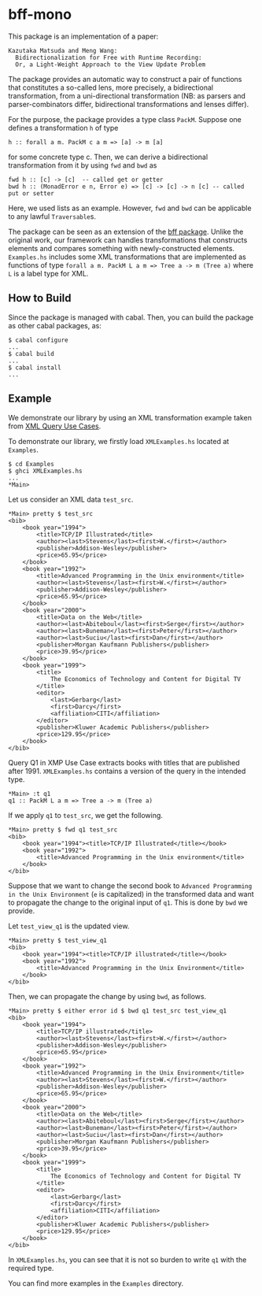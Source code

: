 bff-mono
========

This package is an implementation of a paper: 

    Kazutaka Matsuda and Meng Wang: 
      Bidirectionalization for Free with Runtime Recording: 
      Or, a Light-Weight Approach to the View Update Problem

The package provides an automatic way to construct a pair of functions
that constitutes a so-called lens, more precisely, a bidirectional
transformation, from a uni-directional transformation (NB: as parsers
and parser-combinators differ, bidirectional transformations and
lenses differ).

For the purpose, the package provides a type class `PackM`. Suppose
one defines a transformation `h` of type
     
    h :: forall a m. PackM c a m => [a] -> m [a] 

for some concrete type c. Then, we can derive a bidirectional
transformation from it by using `fwd` and `bwd` as

    fwd h :: [c] -> [c]  -- called get or getter 
    bwd h :: (MonadError e n, Error e) => [c] -> [c] -> n [c] -- called put or setter 

Here, we used lists as an example. However, `fwd` and `bwd` can be
applicable to any lawful `Traversable`s.

The package can be seen as an extension of the [bff
package](http://hackage.haskell.org/package/bff). Unlike the original
work, our framework can handles transformations that constructs
elements and compares something with newly-constructed
elements. `Examples.hs` includes some XML transformations that are
implemented as functions of type `forall a m. PackM L a m => Tree a ->
m (Tree a)` where `L` is a label type for XML.

  
How to Build
------------

Since the package is managed with cabal. Then, you can build the package 
as other cabal packages, as:

    $ cabal configure 
    ...
    $ cabal build 
    ... 
    $ cabal install 
    ...

Example 
-------

We demonstrate our library by using an XML transformation example
taken from [XML Query Use Cases](http://www.w3.org/TR/xquery-use-cases/).

To demonstrate our library, we firstly load `XMLExamples.hs` located
at `Examples`.

    $ cd Examples 
    $ ghci XMLExamples.hs 
    ...
    *Main> 

Let us consider an XML data `test_src`. 

    *Main> pretty $ test_src 
    <bib>
        <book year="1994">
            <title>TCP/IP Illustrated</title>
            <author><last>Stevens</last><first>W.</first></author>
            <publisher>Addison-Wesley</publisher>
            <price>65.95</price>
        </book>
        <book year="1992">
            <title>Advanced Programming in the Unix environment</title>
            <author><last>Stevens</last><first>W.</first></author>
            <publisher>Addison-Wesley</publisher>
            <price>65.95</price>
        </book>
        <book year="2000">
            <title>Data on the Web</title>
            <author><last>Abiteboul</last><first>Serge</first></author>
            <author><last>Buneman</last><first>Peter</first></author>
            <author><last>Suciu</last><first>Dan</first></author>
            <publisher>Morgan Kaufmann Publishers</publisher>
            <price>39.95</price>
        </book>
        <book year="1999">
            <title>
                The Economics of Technology and Content for Digital TV
            </title>
            <editor>
                <last>Gerbarg</last>
                <first>Darcy</first>
                <affiliation>CITI</affiliation>
            </editor>
            <publisher>Kluwer Academic Publishers</publisher>
            <price>129.95</price>
        </book>
    </bib>
  
Query Q1 in XMP Use Case extracts books with titles that are published
after 1991. `XMLExamples.hs` contains a version of the query in the intended type.

    *Main> :t q1 
    q1 :: PackM L a m => Tree a -> m (Tree a)

If we apply `q1` to `test_src`, we get the following.

    *Main> pretty $ fwd q1 test_src
    <bib>
        <book year="1994"><title>TCP/IP Illustrated</title></book>
        <book year="1992">
            <title>Advanced Programming in the Unix environment</title>
        </book>
    </bib>

Suppose that we want to change the second book to `Advanced
Programming in the Unix Environment` (`e` is capitalized) in the
transformed data and want to propagate the change to the original
input of `q1`. This is done by `bwd` we provide. 

Let `test_view_q1` is the updated view. 

    *Main> pretty $ test_view_q1
    <bib>
        <book year="1994"><title>TCP/IP illustrated</title></book>
        <book year="1992">
            <title>Advanced Programming in the Unix Environment</title>
        </book>
    </bib>

Then, we can propagate the change by using `bwd`, as follows. 

    *Main> pretty $ either error id $ bwd q1 test_src test_view_q1
    <bib>
        <book year="1994">
            <title>TCP/IP illustrated</title>
            <author><last>Stevens</last><first>W.</first></author>
            <publisher>Addison-Wesley</publisher>
            <price>65.95</price>
        </book>
        <book year="1992">
            <title>Advanced Programming in the Unix Environment</title>
            <author><last>Stevens</last><first>W.</first></author>
            <publisher>Addison-Wesley</publisher>
            <price>65.95</price>
        </book>
        <book year="2000">
            <title>Data on the Web</title>
            <author><last>Abiteboul</last><first>Serge</first></author>
            <author><last>Buneman</last><first>Peter</first></author>
            <author><last>Suciu</last><first>Dan</first></author>
            <publisher>Morgan Kaufmann Publishers</publisher>
            <price>39.95</price>
        </book>
        <book year="1999">
            <title>
                The Economics of Technology and Content for Digital TV
            </title>
            <editor>
                <last>Gerbarg</last>
                <first>Darcy</first>
                <affiliation>CITI</affiliation>
            </editor>
            <publisher>Kluwer Academic Publishers</publisher>
            <price>129.95</price>
        </book>
    </bib>

In `XMLExamples.hs`, you can see that it is not so burden to write `q1`
with the required type. 

You can find more examples in the `Examples` directory. 


